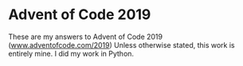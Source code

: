 # Advent of Code 2019
These are my answers to Advent of Code 2019 (www.adventofcode.com/2019)
Unless otherwise stated, this work is entirely mine.
I did my work in Python.
